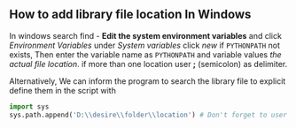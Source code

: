 ## How to add library file location In Windows

In windows search find - **Edit the system environment variables** and click *Environment Variables* under *System variables* click *new* if `PYTHONPATH` not exists, Then enter the variable name as `PYTHONPATH` and variable values *the actual file location*. if more than one location user **;** (semicolon) as delimiter.



Alternatively, We can inform the program to search the library file to explicit define them in the script with

``` python
import sys
sys.path.append('D:\\desire\\folder\\location') # Don't forget to user escape char \\
```
